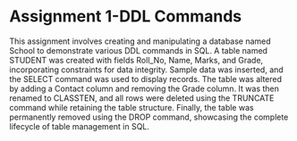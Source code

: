 # Assignment 1-DDL Commands

This assignment involves creating and manipulating a database named School to demonstrate various DDL commands in SQL. A table named STUDENT was created with fields Roll_No, Name, Marks, and Grade, incorporating constraints for data integrity. Sample data was inserted, and the SELECT command was used to display records. The table was altered by adding a Contact column and removing the Grade column. It was then renamed to CLASSTEN, and all rows were deleted using the TRUNCATE command while retaining the table structure. Finally, the table was permanently removed using the DROP command, showcasing the complete lifecycle of table management in SQL.
